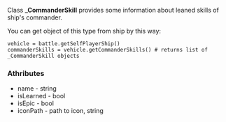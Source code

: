 Class **_CommanderSkill** provides some information about leaned skills of ship's commander.

You can get object of this type from ship by this way:

    vehicle = battle.getSelfPlayerShip()
    commanderSkills = vehicle.getCommanderSkills() # returns list of _CommanderSkill objects

### Athributes

- name - string
- isLearned - bool
- isEpic - bool
- iconPath - path to icon, string
